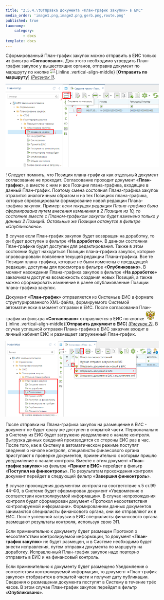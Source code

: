 ```yaml
---
title: "2.5.4.\tОтправка документа «План-график закупки» в ЕИС"
media_order: 'image1.png,image2.png,gerb.png,route.png'
published: true
taxonomy:
    category:
        - docs
template: docs
---
```


Сформированный План-график закупок можно отправить в ЕИС только из фильтра «**Согласовано**». Для этого необходимо утвердить План-график закупок  у вышестоящих органов, отправив документ по маршруту по кнопке ![](route.png){.inline .vertical-align-middle} [**Отправить по маршруту**] *[(Рисунок 1)](#ris-01)*.

![Отправка план-графика закупок на согласование по маршруту](image1.png?id=ris-01)

! Следует помнить, что Позиция плана-графика как отдельный документ согласование не проходит. Согласование проходит документ «**План-график**», а вместе с ним и все Позиции плана-графика, входящие в данный План-график. Поэтому смена состояния Плана-графика закупок отразится аналогичным образом и на тех Позициях плана-графика, которые спровоцировали формирование новой редакции Плана-графика закупок. Пример: *если текущая редакция Плана-графика была сформирована путем внесения изменения в 2 Позиции из 10, то состояние вместе с Планом-графиком закупок будет изменено только у данных 2 Позиций. Остальные же Позиции останутся в фильтре «Опубликовано».* 

В случае если План-график закупок будет возвращен на доработку, то он будет доступен в фильтре «**На доработке**». В данном состоянии План-графике будет доступен для редактирования. Также в этом состоянии будут находиться Позиции плана-графика закупок, которые спровоцировали появление текущей редакции Плана-графика. Все те Позиции плана-графика, которые не были изменены с предыдущей редакции, доступны для просмотра в фильтре «**Опубликовано**». В момент нахождения Плана-графика закупок в фильтре «**На доработке**» заказчикам доступна возможность создания новых Позиций, а также можно сформировать изменение в ранее опубликованные Позиции плана-графика закупок.

Документ «**План-график**» отправляется из Системы в ЕИС в формате структурированного XML-файла, формируемого Системой автоматически в момент отправки в ЕИС. После согласования План-график из фильтра «**Согласовано**» отправляется в ЕИС по кнопке  ![](gerb.png){.inline .vertical-align-middle}[**Отправить документ в ЕИС**] *[(Рисунок 2)](#ris-02)*. В случае успешной отправки Плана-графика в ЕИС заказчик входит в личный кабинет ЕИС и размещает загруженный План-график.

![Отправка плана-графика в ЕИСу](image2.png?id=ris-02)

После отправки на Плана-графика закупок на размещение в ЕИС - документ не будет сразу же доступен в открытой части. Первоначально в Систему из ЕИС будет загружено уведомление о начале контроля. Выгрузка данных сведений производится со стороны ЕИС раз в час. После того, как в Систему в автоматическом режиме поступят сведения о начале контроля, специалисты финансового органа приступают к проверке документов, применительно к которым пришло уведомление о начале контроля. Вместе с этим документ «**План-график закупок**» из фильтра «**Принят в ЕИС**» перейдет в фильтр «**Поступил на финконтроль**». По результатам прохождения контроля документ перейдет в следующий фильтр «**Завершил финконтроль**».

В случае прохождения документом контроля на соответствие ч.5 ст.99 44-ФЗ, в Системе будет сформирован документ «Уведомление о соответствии контролируемой информации». В случае непрохождения контроля будет сформирован документ «Протокол несоответствия контролируемой информации». Формированием данных документов занимаются специалисты финансового органа, они же отправляют их в ЕИС. После успешной загрузки в ЕИС специалисты финансового органа размещают результаты контроля, используя свою ЭП.

Если применительно к документу будет размещен Протокол о несоответствии контролируемой информации, то документ «**План-график закупок**» не будет размещен, и в Системе необходимо будет внести исправления, путем отправки документа по маршруту на доработку. Исправленный План-график закупок надо повторно отправить в ЕИС и на финансовый контроль.

Если применительно к документу будет размещено Уведомление о соответствии контролируемой информации, то документ «План-график закупок» отобразится в открытой части и получит дату публикации. Сведения о размещении документа поступят в Систему в течение трёх часов. В этом случае План-график закупок перейдет в фильтр «**Опубликовано**».